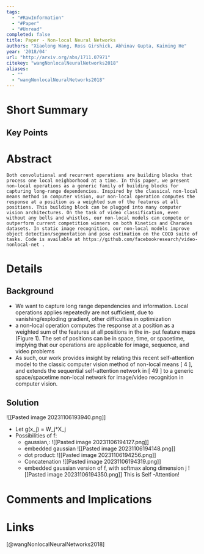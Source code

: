 ```yaml
---
tags:
  - "#RawInformation"
  - "#Paper"
  - "#Unread"
completed: false
title: Paper - Non-local Neural Networks
authors: "Xiaolong Wang, Ross Girshick, Abhinav Gupta, Kaiming He"
year: '2018/04'
url: "http://arxiv.org/abs/1711.07971"
citekey: "wangNonlocalNeuralNetworks2018"
aliases:
  - ""
  - "wangNonlocalNeuralNetworks2018"
---
```


# Short Summary

## Key Points

# Abstract
```
Both convolutional and recurrent operations are building blocks that process one local neighborhood at a time. In this paper, we present non-local operations as a generic family of building blocks for capturing long-range dependencies. Inspired by the classical non-local means method in computer vision, our non-local operation computes the response at a position as a weighted sum of the features at all positions. This building block can be plugged into many computer vision architectures. On the task of video classification, even without any bells and whistles, our non-local models can compete or outperform current competition winners on both Kinetics and Charades datasets. In static image recognition, our non-local models improve object detection/segmentation and pose estimation on the COCO suite of tasks. Code is available at https://github.com/facebookresearch/video-nonlocal-net .
```
# Details
## Background
- We want to capture long range dependencies and information. Local operations applies repeatedly are not sufficient, due to vanishing/exploding gradient, other difficulties in optimization
- a non-local operation computes the response at a position as a weighted sum of the features at all positions in the in- put feature maps (Figure 1). The set of positions can be in space, time, or spacetime, implying that our operations are applicable for image, sequence, and video problems
- As such, our work provides insight by relating this recent self-attention model to the classic computer vision method of non-local means [ 4 ], and extends the sequential self-attention network in [ 49 ] to a generic space/spacetime non-local network for image/video recognition in computer vision.

## Solution
![[Pasted image 20231106193940.png]]
* Let g(x_j) = W_j\*X_j 
* Possibilities of f:
	- gaussian,: ![[Pasted image 20231106194127.png]]
	- embedded gaussian ![[Pasted image 20231106194148.png]]
	- dot product: ![[Pasted image 20231106194256.png]]
	- Concatenation ![[Pasted image 20231106194319.png]]
	- embedded gaussian version of f, with softmax along dimension j ![[Pasted image 20231106194350.png]]
This is Self -Attention!
# Comments and Implications

# Links
[@wangNonlocalNeuralNetworks2018]